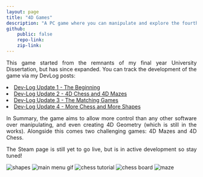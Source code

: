 ```yaml
---
layout: page
title: "4D Games"
description: "A PC game where you can manipulate and explore the fourth dimension in a series of games including 4D Mazes and 4D Chess."
github:
    public: false
    repo-link: 
    zip-link: 
---
```


<p style="text-align: justify">
This game started from the remnants of my final year University Dissertation, but has since expanded. You can track the development of the game via my DevLog posts:
<li><a href="{{ '/2022/04/13/4D-Games' | absolute_url }}">Dev-Log Update 1 - The Beginning</a></li>
<li><a href="{{ '/2022/11/19/4D-Games2' | absolute_url }}">Dev-Log Update 2 - 4D Chess and 4D Mazes</a></li>
<li><a href="{{ '/2022/12/18/4D-Games3' | absolute_url }}">Dev-Log Update 3 - The Matching Games</a></li>
<li><a href="{{ '/2023/02/26/4D-Games4' | absolute_url }}">Dev-Log Update 4 - More Chess and More Shapes</a></li>
</p>

<p style="text-align: justify">
In Summary, the game aims to allow more control than any other software over manipulating, and even creating 4D Geometry (which is still in the works). Alongside this comes two challenging games: 4D Mazes and 4D Chess.
</p>

<p style="text-align: justify">
The Steam page is still yet to go live, but is in active development so stay tuned!
</p>

<img src="{{ '/assets/devlog/Shapes.png' | absolute_url }} " alt="shapes" style="max-width: 80%;margin-left: auto;margin-right: auto;"/>
<img src="{{ '/assets/devlog/main_menu_blur.gif' | absolute_url }} " alt="main menu gif" style="max-width: 90%;margin-left: auto;margin-right: auto;"/>
<img src="{{ '/assets/devlog/chess-tutorial1.PNG' | absolute_url }} " alt="chess tutorial" style="max-width: 90%;margin-left: auto;margin-right: auto;"/>
<img src="{{ '/assets/devlog/chess_board_new.png' | absolute_url }} " alt="chess board" style="max-width: 90%;margin-left: auto;margin-right: auto;"/>
<img src="{{ '/assets/devlog/maze.png' | absolute_url }} " alt="maze" style="max-width: 90%;margin-left: auto;margin-right: auto;"/>
